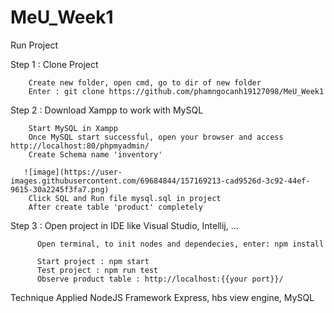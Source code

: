 # MeU_Week1
Run Project


Step 1 : Clone Project

        Create new folder, open cmd, go to dir of new folder
        Enter : git clone https://github.com/phamngocanh19127098/MeU_Week1
        
Step 2 : Download Xampp to work with MySQL 
        
        Start MySQL in Xampp
        Once MySQL start successful, open your browser and access http://localhost:80/phpmyadmin/
        Create Schema name 'inventory'
        
       ![image](https://user-images.githubusercontent.com/69684844/157169213-cad9526d-3c92-44ef-9615-30a2245f3fa7.png)
        Click SQL and Run file mysql.sql in project
        After create table 'product' completely
        
 Step 3 : Open project in IDE like Visual Studio, Intellij, ...
        
          Open terminal, to init nodes and dependecies, enter: npm install 
          
          Start project : npm start
          Test project : npm run test
          Observe product table : http://localhost:{{your port}}/


Technique Applied NodeJS Framework Express, hbs view engine, MySQL
